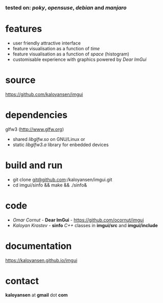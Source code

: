 ### tested on: *poky*, *opensuse*, *debian* and *manjaro*

features
==
* user friendly attractive interface
* feature visualisation as a function of *time*
* feature visualisation as a function of *space* (histogram)
* customisable experience with graphics powered by *Dear ImGui*

source
==
https://github.com/kaloyansen/imgui

dependencies
==
glfw3 (http://www.glfw.org)
* shared *libglfw.so* on GNU/Linux or
* static *libglfw3.a* library for enbedded devices

build and run
===
* git clone git@github.com:/kaloyansen/imgui.git
* cd imgui/sinfo && make && ./sinfo&

code
====
* *Omar Cornut* - **Dear ImGui** - https://github.com/ocornut/imgui
* *Kaloyan Krastev* - **sinfo** *C++* classes in **imgui/src** and **imgui/include**

documentation
===
https://kaloyansen.github.io/imgui 

contact
==
**kaloyansen** at **gmail** dot **com**


